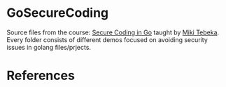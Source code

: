 # GoSecureCoding
Source files from the course: [Secure Coding in Go](https://www.linkedin.com/learning/secure-coding-in-go) taught by [Miki Tebeka](https://www.linkedin.com/learning/instructors/miki-tebeka?u=76737724). Every folder consists of different demos focused on avoiding security issues in golang files/prjects.

# References